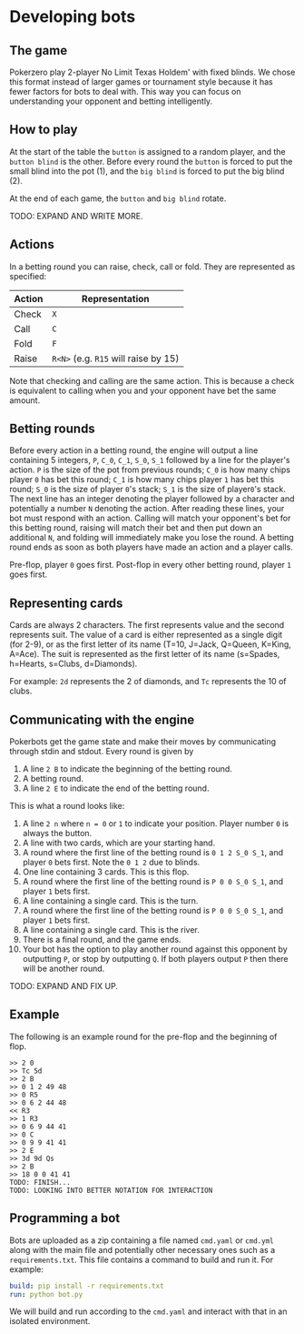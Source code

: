 # Developing bots

## The game
Pokerzero play 2-player No Limit Texas Holdem' with fixed blinds. We chose this format 
instead of larger games or tournament style because it has fewer factors for bots to deal with.
This way you can focus on understanding your opponent and betting intelligently.

## How to play
At the start of the table the `button` is assigned to a random player, and the `button blind` is the other.
Before every round the `button` is forced to put the small blind into the pot (1),
and the `big blind` is forced to put the big blind (2).

At the end of each game, the `button` and `big blind` rotate.

TODO: EXPAND AND WRITE MORE.

## Actions
In a betting round you can raise, check, call or fold. They are represented as
specified:

|Action|Representation|
|----|----|
|Check|`X`|
|Call|`C`|
|Fold|`F`|
|Raise|`R<N>` (e.g. `R15` will raise by 15)|

Note that checking and calling are the same action. This is because a check
is equivalent to calling when you and your opponent have bet the same amount.

## Betting rounds
Before every action in a betting round, the engine will output a line containing 5
integers, `P`, `C_0`, `C_1`, `S_0`, `S_1` followed by a line for the player's action. `P` is the size of the pot from previous rounds; 
`C_0` is how many chips player `0` has bet this round; `C_1` is how many chips player `1` has bet this round;
`S_0` is the size of player `0`'s stack; `S_1` is the size of player`0`'s stack. The next line has an integer denoting the player followed by a character and potentially a number `N` denoting the action. After reading these lines, your bot must respond with an action. Calling will match your
opponent's bet for this betting round, raising will match their bet and then put down 
an additional `N`, and folding will immediately make you lose the round. A betting round ends
as soon as both players have made an action and a player calls.

Pre-flop, player `0` goes first. Post-flop in every other betting round, player `1` goes first.

## Representing cards
Cards are always 2 characters. The first represents value and the second represents suit. 
The value of a card is either represented as a single digit (for 2-9), or as the first letter of its name
(T=10, J=Jack, Q=Queen, K=King, A=Ace). The suit is represented as the first letter of its name 
(s=Spades, h=Hearts, s=Clubs, d=Diamonds).

For example:
`2d` represents the 2 of diamonds, and `Tc` represents the 10 of clubs.

## Communicating with the engine
Pokerbots get the game state and make their moves by communicating through stdin and stdout. Every round is given by
1. A line `2 B` to indicate the beginning of the betting round. 
2. A betting round.
3. A line `2 E` to indicate the end of the betting round.

This is what a round looks like:
1. A line `2 n` where `n = 0` or `1` to indicate your position. Player number `0` is always the button.
2. A line with two cards, which are your starting hand. 
3. A round where the first line of the betting round is `0 1 2 S_0 S_1`, and player `0` bets first. Note the `0 1 2` due to blinds.
7. One line containing 3 cards. This is this flop.
8. A round where the first line of the betting round is `P 0 0 S_0 S_1`, and player `1` bets first.
10. A line containing a single card. This is the turn.
11. A round where the first line of the betting round is `P 0 0 S_0 S_1`, and player `1` bets first.
12. A line containing a single card. This is the river.
13. There is a final round, and the game ends.
14. Your bot has the option to play another round against this opponent by outputting
`P`, or stop by outputting `Q`. If both players output `P` then there will be another round.

TODO: EXPAND AND FIX UP.

## Example
The following is an example round for the pre-flop and the beginning of flop.
```
>> 2 0
>> Tc 5d
>> 2 B
>> 0 1 2 49 48
>> 0 R5
>> 0 6 2 44 48
<< R3
>> 1 R3
>> 0 6 9 44 41
>> 0 C
>> 0 9 9 41 41
>> 2 E
>> 3d 9d Qs
>> 2 B
>> 18 0 0 41 41
TODO: FINISH...
TODO: LOOKING INTO BETTER NOTATION FOR INTERACTION
```

## Programming a bot
Bots are uploaded as a zip containing a file named `cmd.yaml` or `cmd.yml` along with the main file and potentially other necessary ones such as a `requirements.txt`. This file contains a 
command to build and run it. For example:

```yaml
build: pip install -r requirements.txt
run: python bot.py
```

We will build and run according to the `cmd.yaml` and interact with that in an isolated environment.
